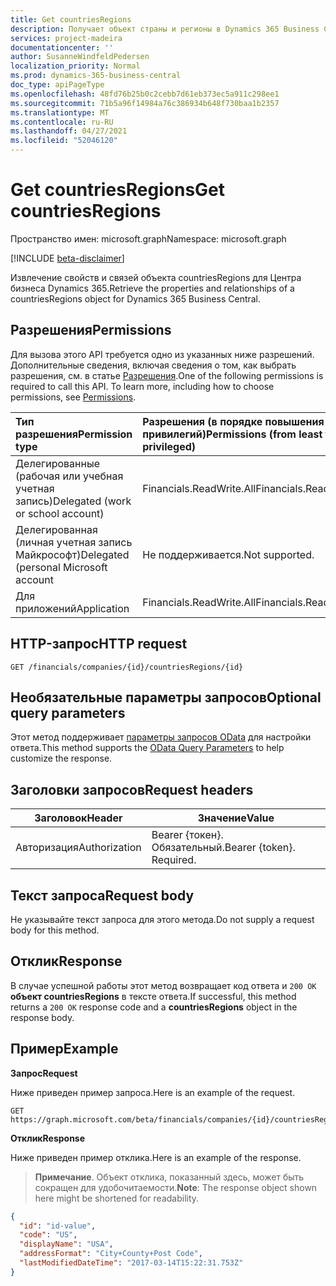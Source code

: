 ```yaml
---
title: Get countriesRegions
description: Получает объект страны и регионы в Dynamics 365 Business Central.
services: project-madeira
documentationcenter: ''
author: SusanneWindfeldPedersen
localization_priority: Normal
ms.prod: dynamics-365-business-central
doc_type: apiPageType
ms.openlocfilehash: 48fd76b25b0c2cebb7d61eb373ec5a911c298ee1
ms.sourcegitcommit: 71b5a96f14984a76c386934b648f730baa1b2357
ms.translationtype: MT
ms.contentlocale: ru-RU
ms.lasthandoff: 04/27/2021
ms.locfileid: "52046120"
---
```

# <a name="get-countriesregions"></a><span data-ttu-id="083b5-103">Get countriesRegions</span><span class="sxs-lookup"><span data-stu-id="083b5-103">Get countriesRegions</span></span>

<span data-ttu-id="083b5-104">Пространство имен: microsoft.graph</span><span class="sxs-lookup"><span data-stu-id="083b5-104">Namespace: microsoft.graph</span></span>

[!INCLUDE [beta-disclaimer](../../includes/beta-disclaimer.md)]

<span data-ttu-id="083b5-105">Извлечение свойств и связей объекта countriesRegions для Центра бизнеса Dynamics 365.</span><span class="sxs-lookup"><span data-stu-id="083b5-105">Retrieve the properties and relationships of a countriesRegions object for Dynamics 365 Business Central.</span></span>

## <a name="permissions"></a><span data-ttu-id="083b5-106">Разрешения</span><span class="sxs-lookup"><span data-stu-id="083b5-106">Permissions</span></span>
<span data-ttu-id="083b5-p101">Для вызова этого API требуется одно из указанных ниже разрешений. Дополнительные сведения, включая сведения о том, как выбрать разрешения, см. в статье [Разрешения](/graph/permissions-reference).</span><span class="sxs-lookup"><span data-stu-id="083b5-p101">One of the following permissions is required to call this API. To learn more, including how to choose permissions, see [Permissions](/graph/permissions-reference).</span></span>

|<span data-ttu-id="083b5-109">Тип разрешения</span><span class="sxs-lookup"><span data-stu-id="083b5-109">Permission type</span></span> |<span data-ttu-id="083b5-110">Разрешения (в порядке повышения привилегий)</span><span class="sxs-lookup"><span data-stu-id="083b5-110">Permissions (from least to most privileged)</span></span>|
|:---------------|:------------------------------------------|
|<span data-ttu-id="083b5-111">Делегированные (рабочая или учебная учетная запись)</span><span class="sxs-lookup"><span data-stu-id="083b5-111">Delegated (work or school account)</span></span>|<span data-ttu-id="083b5-112">Financials.ReadWrite.All</span><span class="sxs-lookup"><span data-stu-id="083b5-112">Financials.ReadWrite.All</span></span> |
|<span data-ttu-id="083b5-113">Делегированная (личная учетная запись Майкрософт)</span><span class="sxs-lookup"><span data-stu-id="083b5-113">Delegated (personal Microsoft account</span></span>|<span data-ttu-id="083b5-114">Не поддерживается.</span><span class="sxs-lookup"><span data-stu-id="083b5-114">Not supported.</span></span>|
|<span data-ttu-id="083b5-115">Для приложений</span><span class="sxs-lookup"><span data-stu-id="083b5-115">Application</span></span>|<span data-ttu-id="083b5-116">Financials.ReadWrite.All</span><span class="sxs-lookup"><span data-stu-id="083b5-116">Financials.ReadWrite.All</span></span>|

## <a name="http-request"></a><span data-ttu-id="083b5-117">HTTP-запрос</span><span class="sxs-lookup"><span data-stu-id="083b5-117">HTTP request</span></span>
```http
GET /financials/companies/{id}/countriesRegions/{id}
```

## <a name="optional-query-parameters"></a><span data-ttu-id="083b5-118">Необязательные параметры запросов</span><span class="sxs-lookup"><span data-stu-id="083b5-118">Optional query parameters</span></span>
<span data-ttu-id="083b5-119">Этот метод поддерживает [параметры запросов OData](/graph/query-parameters) для настройки ответа.</span><span class="sxs-lookup"><span data-stu-id="083b5-119">This method supports the [OData Query Parameters](/graph/query-parameters) to help customize the response.</span></span>

## <a name="request-headers"></a><span data-ttu-id="083b5-120">Заголовки запросов</span><span class="sxs-lookup"><span data-stu-id="083b5-120">Request headers</span></span>
|<span data-ttu-id="083b5-121">Заголовок</span><span class="sxs-lookup"><span data-stu-id="083b5-121">Header</span></span>|<span data-ttu-id="083b5-122">Значение</span><span class="sxs-lookup"><span data-stu-id="083b5-122">Value</span></span>|
|------|-----|
|<span data-ttu-id="083b5-123">Авторизация</span><span class="sxs-lookup"><span data-stu-id="083b5-123">Authorization</span></span>  |<span data-ttu-id="083b5-p102">Bearer {токен}. Обязательный.</span><span class="sxs-lookup"><span data-stu-id="083b5-p102">Bearer {token}. Required.</span></span> |

## <a name="request-body"></a><span data-ttu-id="083b5-126">Текст запроса</span><span class="sxs-lookup"><span data-stu-id="083b5-126">Request body</span></span>
<span data-ttu-id="083b5-127">Не указывайте текст запроса для этого метода.</span><span class="sxs-lookup"><span data-stu-id="083b5-127">Do not supply a request body for this method.</span></span>

## <a name="response"></a><span data-ttu-id="083b5-128">Отклик</span><span class="sxs-lookup"><span data-stu-id="083b5-128">Response</span></span>
<span data-ttu-id="083b5-129">В случае успешной работы этот метод возвращает код ответа и `200 OK` **объект countriesRegions** в тексте ответа.</span><span class="sxs-lookup"><span data-stu-id="083b5-129">If successful, this method returns a `200 OK` response code and a **countriesRegions** object in the response body.</span></span>

## <a name="example"></a><span data-ttu-id="083b5-130">Пример</span><span class="sxs-lookup"><span data-stu-id="083b5-130">Example</span></span>

<span data-ttu-id="083b5-131">**Запрос**</span><span class="sxs-lookup"><span data-stu-id="083b5-131">**Request**</span></span>

<span data-ttu-id="083b5-132">Ниже приведен пример запроса.</span><span class="sxs-lookup"><span data-stu-id="083b5-132">Here is an example of the request.</span></span>
```http
GET https://graph.microsoft.com/beta/financials/companies/{id}/countriesRegions/{id}
```

<span data-ttu-id="083b5-133">**Отклик**</span><span class="sxs-lookup"><span data-stu-id="083b5-133">**Response**</span></span>

<span data-ttu-id="083b5-134">Ниже приведен пример отклика.</span><span class="sxs-lookup"><span data-stu-id="083b5-134">Here is an example of the response.</span></span> 

> <span data-ttu-id="083b5-135">**Примечание**. Объект отклика, показанный здесь, может быть сокращен для удобочитаемости.</span><span class="sxs-lookup"><span data-stu-id="083b5-135">**Note**: The response object shown here might be shortened for readability.</span></span>

```json
{
  "id": "id-value",
  "code": "US",
  "displayName": "USA",
  "addressFormat": "City+County+Post Code",
  "lastModifiedDateTime": "2017-03-14T15:22:31.753Z"
}
```


